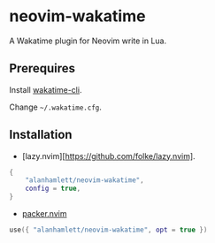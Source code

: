 # neovim-wakatime

A Wakatime plugin for Neovim write in Lua.

## Prerequires

Install
[wakatime-cli](https://github.com/wakatime/wakatime-cli).

Change `~/.wakatime.cfg`.

## Installation

- [lazy.nvim][https://github.com/folke/lazy.nvim].

```lua
{
    "alanhamlett/neovim-wakatime",
    config = true,
}
```

- [packer.nvim](https://github.com/wbthomason/packer.nvim)

```lua
use({ "alanhamlett/neovim-wakatime", opt = true })
```
